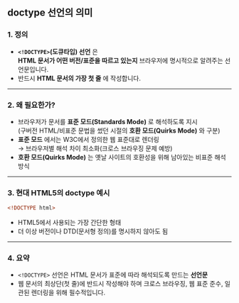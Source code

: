 ## doctype 선언의 의미

### 1. 정의

- **`<!DOCTYPE>`(도큐타입) 선언** 은  
  **HTML 문서가 어떤 버전/표준을 따르고 있는지** 브라우저에 명시적으로 알려주는 선언문입니다.
- 반드시 **HTML 문서의 가장 첫 줄** 에 작성합니다.

---

### 2. 왜 필요한가?

- 브라우저가 문서를 **표준 모드(Standards Mode)** 로 해석하도록 지시  
  (구버전 HTML/비표준 문법을 썼던 시절의 **호환 모드(Quirks Mode)** 와 구분)
- **표준 모드** 에서는 W3C에서 정의한 웹 표준대로 렌더링  
  → 브라우저별 해석 차이 최소화(크로스 브라우징 문제 예방)
- **호환 모드(Quirks Mode)** 는 옛날 사이트의 호환성을 위해 남아있는 비표준 해석 방식

---

### 3. 현대 HTML5의 doctype 예시

```html
<!DOCTYPE html>
```
- HTML5에서 사용되는 가장 간단한 형태
- 더 이상 버전이나 DTD(문서형 정의)를 명시하지 않아도 됨

---

### 4. 요약
- `<!DOCTYPE>` 선언은 HTML 문서가 표준에 따라 해석되도록 만드는 **선언문**
- 웹 문서의 최상단(첫 줄)에 반드시 작성해야 하며 크로스 브라우징, 웹 표준 준수, 일관된 렌더링을 위해 필수적입니다.